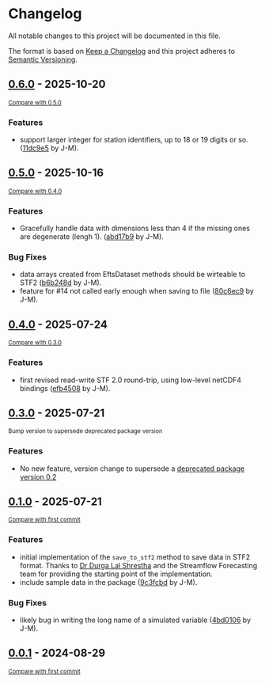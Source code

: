 # Changelog

All notable changes to this project will be documented in this file.

The format is based on [Keep a Changelog](http://keepachangelog.com/en/1.0.0/)
and this project adheres to [Semantic Versioning](http://semver.org/spec/v2.0.0.html).

<!-- insertion marker -->
## [0.6.0](https://github.com/csiro-hydroinformatics/efts-io/releases/tag/0.6.0) - 2025-10-20

<small>[Compare with 0.5.0](https://github.com/csiro-hydroinformatics/efts-io/compare/0.5.0...0.6.0)</small>

### Features

- support larger integer for station identifiers, up to 18 or 19 digits or so. ([11dc9e5](https://github.com/csiro-hydroinformatics/efts-io/commit/11dc9e55fb883dbb591a7757dd7548a511762612) by J-M).

## [0.5.0](https://github.com/csiro-hydroinformatics/efts-io/releases/tag/0.5.0) - 2025-10-16

<small>[Compare with 0.4.0](https://github.com/csiro-hydroinformatics/efts-io/compare/0.4.0...0.5.0)</small>

### Features

- Gracefully handle data with dimensions less than 4 if the missing ones are degenerate (lengh 1). ([abd17b9](https://github.com/csiro-hydroinformatics/efts-io/commit/abd17b9924bbbc23328b27a38eda2517eac876be) by J-M).

### Bug Fixes

- data arrays created from EftsDataset methods should be wirteable to STF2 ([b6b248d](https://github.com/csiro-hydroinformatics/efts-io/commit/b6b248d837be5553904f256a71e1521e199af4f1) by J-M).
- feature for #14 not called early enough when saving to file ([80c6ec9](https://github.com/csiro-hydroinformatics/efts-io/commit/80c6ec97a910d988da510b59ac6428fb42037085) by J-M).

## [0.4.0](https://github.com/csiro-hydroinformatics/efts-io/releases/tag/0.4.0) - 2025-07-24

<small>[Compare with 0.3.0](https://github.com/csiro-hydroinformatics/efts-io/compare/0.3.0...0.4.0)</small>

### Features

- first revised read-write STF 2.0 round-trip, using low-level netCDF4 bindings ([efb4508](https://github.com/csiro-hydroinformatics/efts-io/commit/efb4508d52fdf8ebd28ba2c5cc74eb862711896f) by J-M).

## [0.3.0](https://github.com/csiro-hydroinformatics/efts-io/releases/tag/0.3.0) - 2025-07-21

<small>Bump version to supersede deprecated package version</small>

### Features

- No new feature, version change to supersede a [deprecated package version 0.2](https://pypi.org/project/efts-io/0.2/)

## [0.1.0](https://github.com/csiro-hydroinformatics/efts-io/releases/tag/0.1.0) - 2025-07-21

<small>[Compare with first commit](https://github.com/csiro-hydroinformatics/efts-io/compare/4481803cae41eb7f0315c97a864f1d0c7751d4d8...0.1.0)</small>

### Features

- initial implementation of the `save_to_stf2` method to save data in STF2 format. Thanks to [Dr Durga Lal Shrestha](https://people.csiro.au/s/d/durgalal-shrestha) and the Streamflow Forecasting team for providing the starting point of the implementation.
- include sample data in the package ([9c3fcbd](https://github.com/csiro-hydroinformatics/efts-io/commit/9c3fcbdac3f336634700463f70c4985de2f9a940) by J-M).

### Bug Fixes

- likely bug in writing the long name of a simulated variable ([4bd0106](https://github.com/csiro-hydroinformatics/efts-io/commit/4bd010600fc83dc1287e0c457e941d33909d8d71) by J-M).

## [0.0.1](https://github.com/csiro-hydroinformatics/efts-io/releases/tag/0.0.1) - 2024-08-29

<small>[Compare with first commit](https://github.com/csiro-hydroinformatics/efts-io/compare/4481803cae41eb7f0315c97a864f1d0c7751d4d8...0.0.1)</small>
